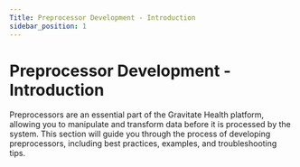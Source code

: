 ```yaml
---
Title: Preprocessor Development - Introduction
sidebar_position: 1
---
```

# Preprocessor Development - Introduction

Preprocessors are an essential part of the Gravitate Health platform, allowing you to manipulate and transform data before it is processed by the system. This section will guide you through the process of developing preprocessors, including best practices, examples, and troubleshooting tips.